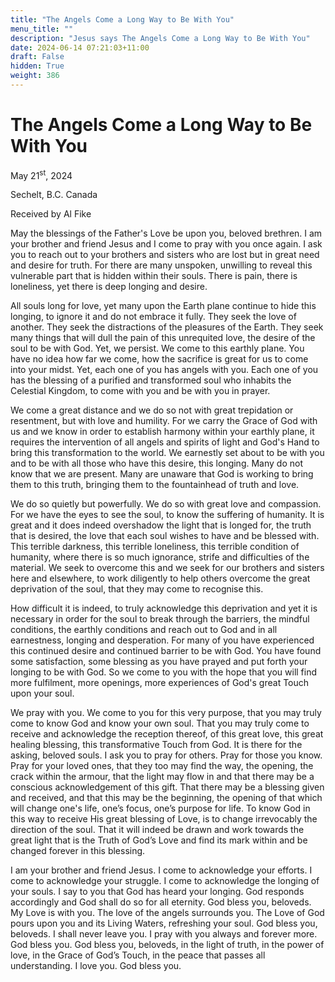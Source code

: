 ```yaml
---
title: "The Angels Come a Long Way to Be With You"
menu_title: ""
description: "Jesus says The Angels Come a Long Way to Be With You"
date: 2024-06-14 07:21:03+11:00
draft: False
hidden: True
weight: 386
---
```

# The Angels Come a Long Way to Be With You

May 21<sup>st</sup>, 2024

Sechelt, B.C. Canada

Received by Al Fike 


May the blessings of the Father's Love be upon you, beloved brethren. I am your brother and friend Jesus and I come to pray with you once again. I ask you to reach out to your brothers and sisters who are lost but in great need and desire for truth. For there are many unspoken, unwilling to reveal this vulnerable part that is hidden within their souls. There is pain, there is loneliness, yet there is deep longing and desire. 

All souls long for love, yet many upon the Earth plane continue to hide this longing, to ignore it and do not embrace it fully. They seek the love of another. They seek the distractions of the pleasures of the Earth. They seek many things that will dull the pain of this unrequited love, the desire of the soul to be with God. Yet, we persist. We come to this earthly plane. You have no idea how far we come, how the sacrifice is great for us to come into your midst. Yet, each one of you has angels with you. Each one of you has the blessing of a purified and transformed soul who inhabits the Celestial Kingdom, to come with you and be with you in prayer. 

We come a great distance and we do so not with great trepidation or resentment, but with love and humility. For we carry the Grace of God with us and we know in order to establish harmony within your earthly plane, it requires the intervention of all angels and spirits of light and God's Hand to bring this transformation to the world. We earnestly set about to be with you and to be with all those who have this desire, this longing. Many do not know that we are present. Many are unaware that God is working to bring them to this truth, bringing them to the fountainhead of truth and love.

We do so quietly but powerfully. We do so with great love and compassion. For we have the eyes to see the soul, to know the suffering of humanity. It is great and it does indeed overshadow the light that is longed for, the truth that is desired, the love that each soul wishes to have and be blessed with. This terrible darkness, this terrible loneliness, this terrible condition of humanity, where there is so much ignorance, strife and difficulties of the material. We seek to overcome this and we seek for our brothers and sisters here and elsewhere, to work diligently to help others overcome the great deprivation of the soul, that they may come to recognise this. 

How difficult it is indeed, to truly acknowledge this deprivation and yet it is necessary in order for the soul to break through the barriers, the mindful conditions, the earthly conditions and reach out to God and in all earnestness, longing and desperation. For many of you have experienced this continued desire and continued barrier to be with God. You have found some satisfaction, some blessing as you have prayed and put forth your longing to be with God. So we come to you with the hope that you will find more fulfilment, more openings, more experiences of God's great Touch upon your soul.

We pray with you. We come to you for this very purpose, that you may truly come to know God and know your own soul. That you may truly come to receive and acknowledge the reception thereof, of this great love, this great healing blessing, this transformative Touch from God. It is there for the asking, beloved souls. I ask you to pray for others. Pray for those you know. Pray for your loved ones, that they too may find the way, the opening, the crack within the armour, that the light may flow in and that there may be a conscious acknowledgement of this gift. That there may be a blessing given and received, and that this may be the beginning, the opening of that which will change one's life, one’s focus, one’s purpose for life. To know God in this way to receive His great blessing of Love, is to change irrevocably the direction of the soul. That it will indeed be drawn and work towards the great light that is the Truth of God’s Love and find its mark within and be changed forever in this blessing.

I am your brother and friend Jesus. I come to acknowledge your efforts. I come to acknowledge your struggle. I come to acknowledge the longing of your souls. I say to you that God has heard your longing. God responds accordingly and God shall do so for all eternity. God bless you, beloveds. My Love is with you. The love of the angels surrounds you. The Love of God pours upon you and its Living Waters, refreshing your soul. God bless you, beloveds. I shall never leave you. I pray with you always and forever more. God bless you. God bless you, beloveds, in the light of truth, in the power of love, in the Grace of God’s Touch, in the peace that passes all understanding. I love you. God bless you.